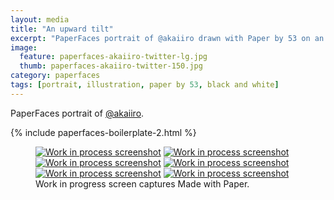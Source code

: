 ```yaml
---
layout: media
title: "An upward tilt"
excerpt: "PaperFaces portrait of @akaiiro drawn with Paper by 53 on an iPad."
image: 
  feature: paperfaces-akaiiro-twitter-lg.jpg
  thumb: paperfaces-akaiiro-twitter-150.jpg
category: paperfaces
tags: [portrait, illustration, paper by 53, black and white]
---
```


PaperFaces portrait of [@akaiiro](http://twitter.com/akaiiro).

{% include paperfaces-boilerplate-2.html %}

<figure class="third">
	<a href="{{ site.url }}/images/paperfaces-akaiiro-process-1-lg.jpg"><img src="{{ site.url }}/images/paperfaces-akaiiro-process-1-600.jpg" alt="Work in process screenshot"></a>
	<a href="{{ site.url }}/images/paperfaces-akaiiro-process-2-lg.jpg"><img src="{{ site.url }}/images/paperfaces-akaiiro-process-2-600.jpg" alt="Work in process screenshot"></a>
	<a href="{{ site.url }}/images/paperfaces-akaiiro-process-3-lg.jpg"><img src="{{ site.url }}/images/paperfaces-akaiiro-process-3-600.jpg" alt="Work in process screenshot"></a>
	<a href="{{ site.url }}/images/paperfaces-akaiiro-process-4-lg.jpg"><img src="{{ site.url }}/images/paperfaces-akaiiro-process-4-600.jpg" alt="Work in process screenshot"></a>
	<a href="{{ site.url }}/images/paperfaces-akaiiro-process-5-lg.jpg"><img src="{{ site.url }}/images/paperfaces-akaiiro-process-5-600.jpg" alt="Work in process screenshot"></a>
	<a href="{{ site.url }}/images/paperfaces-akaiiro-process-6-lg.jpg"><img src="{{ site.url }}/images/paperfaces-akaiiro-process-6-600.jpg" alt="Work in process screenshot"></a>
	<figcaption>Work in progress screen captures Made with Paper.</figcaption>
</figure>